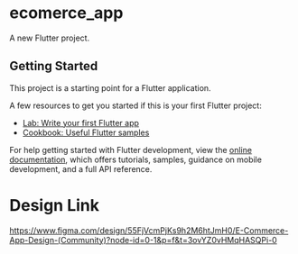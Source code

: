 # ecomerce_app

A new Flutter project.

## Getting Started

This project is a starting point for a Flutter application.

A few resources to get you started if this is your first Flutter project:

- [Lab: Write your first Flutter app](https://docs.flutter.dev/get-started/codelab)
- [Cookbook: Useful Flutter samples](https://docs.flutter.dev/cookbook)

For help getting started with Flutter development, view the
[online documentation](https://docs.flutter.dev/), which offers tutorials,
samples, guidance on mobile development, and a full API reference.

# Design Link 
https://www.figma.com/design/55FjVcmPjKs9h2M6htJmH0/E-Commerce-App-Design-(Community)?node-id=0-1&p=f&t=3ovYZ0vHMqHASQPi-0
